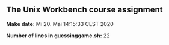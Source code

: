 ## The Unix Workbench course assignment

**Make date**:
Mi 20. Mai 14:15:33 CEST 2020

**Number of lines in guessinggame.sh:** 22
